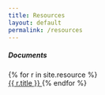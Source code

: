 ```yaml
---
title: Resources
layout: default
permalink: /resources
---
```


<h5>Documents</h5>

{% for r in site.resource %}  
  <a href="{{ r.url }}">
    {{ r.title }}
  </a>
{% endfor %}
